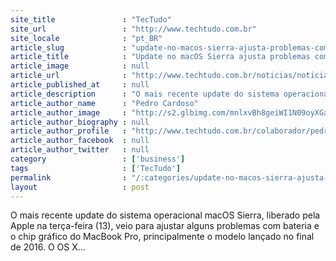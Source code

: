 ```yaml
---
site_title               : "TecTudo"
site_url                 : "http://www.techtudo.com.br"
site_locale              : "pt_BR"
article_slug             : "update-no-macos-sierra-ajusta-problemas-com-bateria-e-graficos"
article_title            : "Update no macOS Sierra ajusta problemas com bateria e gráficos"
article_image            : null
article_url              : "http://www.techtudo.com.br/noticias/noticia/2016/12/update-no-macos-sierra-ajusta-problemas-com-bateria-e-graficos.html"
article_published_at     : null
article_description      : "O mais recente update do sistema operacional macOS Sierra, liberado pela Apple na terça-feira (13), veio para ajustar alguns problemas com bateria e o chip gráfico do MacBook Pro, principalmente o modelo lançado no final de 2016. O OS X..."
article_author_name      : "Pedro Cardoso"
article_author_image     : "http://s2.glbimg.com/mnlxvBh8geiWI1N09oyXGaHLD-I=/30x30/s2.glbimg.com/aCkYN02NKqbsc5gmHDNDwLfZHOI=/140x140/s.glbimg.com/po/tt2/f/original/2013/11/12/pedro-techtudo.jpg"
article_author_biography : null
article_author_profile   : "http://www.techtudo.com.br/colaborador/pedro-cardoso.html"
article_author_facebook  : null
article_author_twitter   : null
category                 : ['business']
tags                     : ['TecTudo']
permalink                : "/:categories/update-no-macos-sierra-ajusta-problemas-com-bateria-e-graficos/"
layout                   : post
---
```


O mais recente update do sistema operacional macOS Sierra, liberado pela Apple na terça-feira (13), veio para ajustar alguns problemas com bateria e o chip gráfico do MacBook Pro, principalmente o modelo lançado no final de 2016. O OS X...
